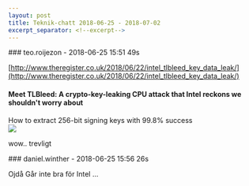 ```yaml
---
layout: post
title: Teknik-chatt 2018-06-25 - 2018-07-02
excerpt_separator: <!--excerpt-->
---
```

<section class="message" markdown="1">
### teo.roijezon - 2018-06-25 15:51 49s

[http://www.theregister.co.uk/2018/06/22/intel_tlbleed_key_data_leak/](http://www.theregister.co.uk/2018/06/22/intel_tlbleed_key_data_leak/)

<div class="attachment"><h4>Meet TLBleed: A crypto-key-leaking CPU attack that Intel reckons we shouldn't worry about</h4><div class="text">How to extract 256-bit signing keys with 99.8% success</div>
<a href="http://www.theregister.co.uk/2018/06/22/intel_tlbleed_key_data_leak/"><img src="https://regmedia.co.uk/2018/06/21/shutterstock_generic_heart_bleed.jpg?x=1200&y=794" fallback="Meet TLBleed: A crypto-key-leaking CPU attack that Intel reckons we shouldn't worry about"/></a></div>
    
wow.. trevligt
</section>
<section class="message" markdown="1">
### daniel.winther - 2018-06-25 15:56 26s

Ojdå
Går inte bra för Intel ...

<!--excerpt-->
</section>